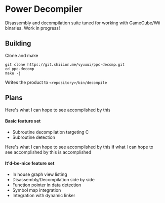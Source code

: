 # Power Decompiler
Disassembly and decompilation suite tuned for working with GameCube/Wii binaries. Work in progress!

## Building
Clone and make
```
git clone https://git.shiiion.me/vyuuui/ppc-decomp.git
cd ppc-decomp
make -j
```
Writes the product to `<repository>/bin/decompile`
## Plans
Here's what I can hope to see accomplished by this
#### Basic feature set
- Subroutine decompilation targeting C
- Subroutine detection

Here's what I can hope to see accomplished by this if what I can hope to see accomplished by this is accomplished
#### It'd-be-nice feature set
 - In house graph view listing
 - Disassembly/Decompilation side by side
 - Function pointer in data detection
 - Symbol map integration
 - Integration with dynamic linker
